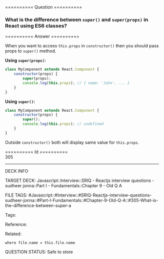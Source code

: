 ========== Question ==========  

### What is the difference between `super()` and `super(props)` in React using ES6 classes?  

========== Answer ==========  

When you want to access `this.props` in `constructor()` then you should pass props to `super()` method.

**Using `super(props)`:**

```javascript
class MyComponent extends React.Component {
    constructor(props) {
        super(props);
        console.log(this.props); // { name: 'John', ... }
    }
}
```

**Using `super()`:**

```javascript
class MyComponent extends React.Component {
    constructor(props) {
        super();
        console.log(this.props); // undefined
    }
}
```

Outside `constructor()` both will display same value for `this.props`.

========== Id ==========  
305

---

DECK INFO

TARGET DECK: Javascript::Interview::SRIQ - Reactjs interview questions - sudheer jonna::Part I - Fundamentals::Chapter 9 - Old Q A

FILE TAGS: #Javascript::#Interview::#SRIQ-Reactjs-interview-questions-sudheer-jonna::#Part-I-Fundamentals::#Chapter-9-Old-Q-A::#305-What-is-the-difference-between-super-a

Tags:

Reference:

Related:

```dataview
where file.name = this.file.name
```

QUESTION STATUS: Safe to store
